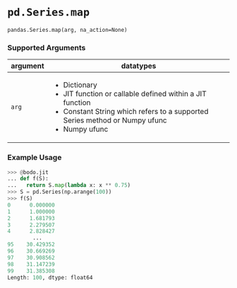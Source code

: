 # `pd.Series.map`

`pandas.Series.map(arg, na_action=None)`

### Supported Arguments

| argument | datatypes |
|----------|-----------------------------------------------------------------------------------------------------------------------------------------------------------------------------------------------------------------------|
| `arg` | <ul><li> Dictionary </li><li> JIT function or callable defined within a JIT function </li><li> Constant String which refers to a supported Series method or Numpy ufunc </li><li> Numpy ufunc </li></ul> |

### Example Usage

```py
>>> @bodo.jit
... def f(S):
...   return S.map(lambda x: x ** 0.75)
>>> S = pd.Series(np.arange(100))
>>> f(S)
0      0.000000
1      1.000000
2      1.681793
3      2.279507
4      2.828427
        ...
95    30.429352
96    30.669269
97    30.908562
98    31.147239
99    31.385308
Length: 100, dtype: float64
```
